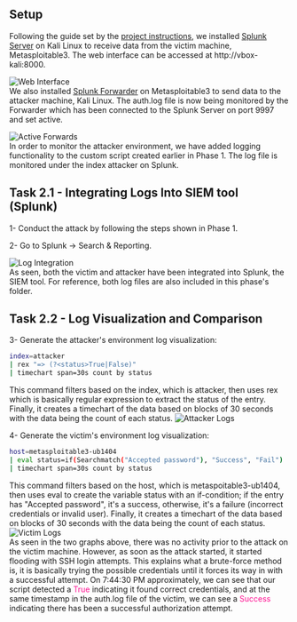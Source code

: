 ## Setup
Following the guide set by the [project instructions](https://github.com/osamacs7/344-Setup-Guide/blob/main/PHASE2/splunkSIEM.md), we installed [Splunk Server](https://download.splunk.com/products/splunk/releases/9.3.2/linux/splunk-9.3.2-d8bb32809498-linux-2.6-amd64.deb) on Kali Linux to receive data from the victim machine, Metasploitable3. The web interface can be accessed at http://vbox-kali:8000.

![Web Interface](https://i.imgur.com/HSgjeiY.png)\
We also installed [Splunk Forwarder](https://download.splunk.com/products/universalforwarder/releases/9.4.1/linux/splunkforwarder-9.4.1-e3bdab203ac8-linux-arm64.deb) on Metasploitable3 to send data to the attacker machine, Kali Linux. The auth.log file is now being monitored by the Forwarder which has been connected to the Splunk Server on port 9997 and set active.

![Active Forwards](https://i.imgur.com/369YWLM.png)\
In order to monitor the attacker environment,  we have added logging functionality to the custom script created earlier in Phase 1. The log file is monitored under the index attacker on Splunk.

## Task 2.1 - Integrating Logs Into SIEM tool (Splunk)
1- Conduct the attack by following the steps shown in Phase 1.

2- Go to Splunk -> Search & Reporting.

![Log Integration](https://i.imgur.com/xgTRgXm.png)\
As seen, both the victim and attacker have been integrated into Splunk, the SIEM tool. For reference, both log files are also included in this phase's folder.

## Task 2.2 - Log Visualization and Comparison

3- Generate the attacker's environment log visualization:
```bash
index=attacker
| rex "=> (?<status>True|False)"
| timechart span=30s count by status
```
This command filters based on the index, which is attacker, then uses rex which is basically regular expression to extract the status of the entry. Finally, it creates a timechart of the data based on blocks of 30 seconds with the data being the count of each status.
![Attacker Logs](https://i.imgur.com/vAN3nBI.png)

4- Generate the victim's environment log visualization:
```bash
host=metasploitable3-ub1404
| eval status=if(Searchmatch("Accepted password"), "Success", "Fail")
| timechart span=30s count by status
```
This command filters based on the host, which is metaspoitable3-ub1404, then uses eval to create the variable status with an if-condition; if the entry has "Accepted password", it's a success, otherwise, it's a failure (incorrect credentials or invalid user). Finally, it creates a timechart of the data based on blocks of 30 seconds with the data being the count of each status.
![Victim Logs](https://i.imgur.com/kJE2Usk.png)\
As seen in the two graphs above, there was no activity prior to the attack on the victim machine. However, as soon as the attack started, it started flooding with SSH login attempts. This explains what a brute-force method is, it is basically trying the possible credentials until it forces its way in with a successful attempt. On 7:44:30 PM approximately, we can see that our script detected a <span style="color:deeppink">True</span> indicating it found correct credentials, and at the same timestamp in the auth.log file of the victim, we can see a <span style="color:deeppink">Success</span> indicating there has been a successful authorization attempt.
